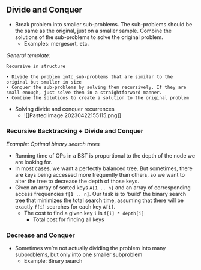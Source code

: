 ## Divide and Conquer
- Break problem into smaller sub-problems. The sub-problems should be the same as the original, just on a smaller sample. Combine the solutions of the sub-problems to solve the original problem. 
	- Examples: mergesort, etc. 

*General template:*
```
Recursive in structure 

• Divide the problem into sub-problems that are similar to the original but smaller in size 
• Conquer the sub-problems by solving them recursively. If they are small enough, just solve them in a straightforward manner. 
• Combine the solutions to create a solution to the original problem
```

- Solving divide and conquer recurrences
	- ![[Pasted image 20230422155115.png]]
### Recursive Backtracking + Divide and Conquer
*Example: Optimal binary search trees*
- Running time of OPs in a BST is proportional to the depth of the node we are looking for. 
- In most cases, we want a perfectly balanced tree. But sometimes, there are keys being accessed more frequently than others, so we want to alter the tree to decrease the depth of those keys. 
- Given an array of sorted keys `A[1 .. n]` and an array of corresponding access frequencies `f[1 .. n]`. Our task is to ‘build’ the binary search tree that minimizes the total search time, assuming that there will be exactly `f[i]` searches for each key `A[i]`.
	- The cost to find a given key `i` is `f[i] * depth[i]`
		- Total cost for finding all keys  

### Decrease and Conquer
- Sometimes we’re not actually dividing the problem into many subproblems, but only into one smaller subproblem
	- Example: Binary search